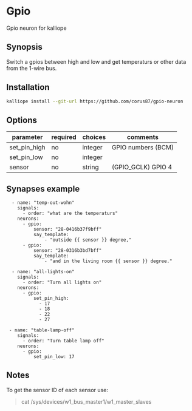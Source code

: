 # Gpio
Gpio neuron for kalliope
## Synopsis

Switch a gpios between high and low and get temperaturs or other data from the 1-wire bus.

## Installation
```bash
kalliope install --git-url https://github.com/corus87/gpio-neuron
```

## Options


| parameter    | required | choices | comments          |
|--------------|----------|---------|-------------------|
| set_pin_high | no       |integer  | GPIO numbers (BCM)|
| set_pin_low  | no       |integer  |                   |
| sensor       | no       |string   | (GPIO_GCLK) GPIO 4|


## Synapses example
```
  - name: "temp-out-wohn"
    signals:
      - order: "what are the temperaturs"
    neurons:
      - gpio:
          sensor: "28-0416b37f9bff"          
          say_template:
              - "outside {{ sensor }} degree,"   
      - gpio:        
          sensor: "28-0316b3bd7bff" 
          say_template:
              - "and in the living room {{ sensor }} degree."  
  
  - name: "all-lights-on"
    signals:
      - order: "Turn all lights on"
    neurons:
      - gpio:
          set_pin_high:
            - 17
            - 18
            - 22
            - 27
 
 - name: "table-lamp-off"
    signals:
      - order: "Turn table lamp off"
    neurons:
      - gpio:
          set_pin_low: 17
```
## Notes
To get the sensor ID of each sensor use:
> cat /sys/devices/w1_bus_master1/w1_master_slaves



